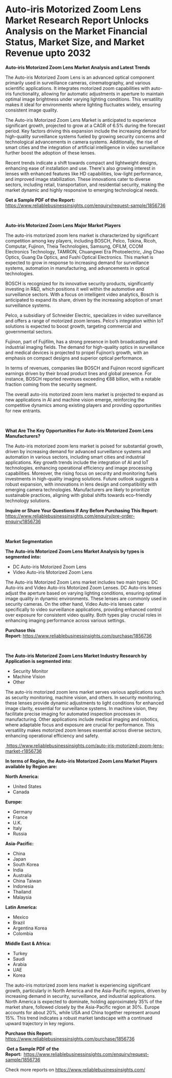 <p><h1>Auto-iris Motorized Zoom Lens Market Research Report Unlocks Analysis on the Market Financial Status, Market Size, and Market Revenue upto 2032</h1></p><p><strong>Auto-iris Motorized Zoom Lens Market Analysis and Latest Trends</strong></p>
<p><p>The Auto-iris Motorized Zoom Lens is an advanced optical component primarily used in surveillance cameras, cinematography, and various scientific applications. It integrates motorized zoom capabilities with auto-iris functionality, allowing for automatic adjustments in aperture to maintain optimal image brightness under varying lighting conditions. This versatility makes it ideal for environments where lighting fluctuates widely, ensuring consistent image quality.</p><p>The Auto-iris Motorized Zoom Lens Market is anticipated to experience significant growth, projected to grow at a CAGR of 6.5% during the forecast period. Key factors driving this expansion include the increasing demand for high-quality surveillance systems fueled by growing security concerns and technological advancements in camera systems. Additionally, the rise of smart cities and the integration of artificial intelligence in video surveillance further boost the adoption of these lenses.</p><p>Recent trends indicate a shift towards compact and lightweight designs, enhancing ease of installation and use. There's also growing interest in lenses with enhanced features like HD capabilities, low-light performance, and improved image stabilization. These innovations cater to diverse sectors, including retail, transportation, and residential security, making the market dynamic and highly responsive to emerging technological needs.</p></p>
<p><strong>Get a Sample PDF of the Report:&nbsp;</strong> <a href="https://www.reliablebusinessinsights.com/enquiry/request-sample/1856736?utm_campaign=3134&utm_medium=2&utm_source=Github&utm_content=ia&utm_term=27032025&utm_id=auto-iris-motorized-zoom-lens">https://www.reliablebusinessinsights.com/enquiry/request-sample/1856736</a></p>
<p>&nbsp;</p>
<p><strong>Auto-iris Motorized Zoom Lens Major Market Players</strong></p>
<p><p>The auto-iris motorized zoom lens market is characterized by significant competition among key players, including BOSCH, Pelco, Tokina, Ricoh, Computar, Fujinon, Theia Technologies, Samsung, OFILM, CCOM Electronics Technology, TAMRON, Chuangwei Era Photoelectric, Jing Chao Optics, Guang Da Optics, and Fushi Optical Electronics. This market is expected to grow in response to increasing demand for surveillance systems, automation in manufacturing, and advancements in optical technologies.</p><p>BOSCH is recognized for its innovative security products, significantly investing in R&D, which positions it well within the automotive and surveillance sectors. With a focus on intelligent video analytics, Bosch is anticipated to expand its share, driven by the increasing adoption of smart surveillance systems.</p><p>Pelco, a subsidiary of Schneider Electric, specializes in video surveillance and offers a range of motorized zoom lenses. Pelco's integration within IoT solutions is expected to boost growth, targeting commercial and governmental sectors.</p><p>Fujinon, part of Fujifilm, has a strong presence in both broadcasting and industrial imaging fields. The demand for high-quality optics in surveillance and medical devices is projected to propel Fujinon’s growth, with an emphasis on compact designs and superior optical performance.</p><p>In terms of revenues, companies like BOSCH and Fujinon record significant earnings driven by their broad product lines and global presence. For instance, BOSCH reported revenues exceeding €88 billion, with a notable fraction coming from the security segment.</p><p>The overall auto-iris motorized zoom lens market is projected to expand as new applications in AI and machine vision emerge, reinforcing the competitive dynamics among existing players and providing opportunities for new entrants.</p></p>
<p>&nbsp;</p>
<p><strong>What Are The Key Opportunities For Auto-iris Motorized Zoom Lens Manufacturers?</strong></p>
<p><p>The Auto-iris motorized zoom lens market is poised for substantial growth, driven by increasing demand for advanced surveillance systems and automation in various sectors, including smart cities and industrial applications. Key growth trends include the integration of AI and IoT technologies, enhancing operational efficiency and image processing capabilities. Moreover, the rising focus on security and monitoring fuels investments in high-quality imaging solutions. Future outlook suggests a robust expansion, with innovations in lens design and compatibility with emerging camera technologies. Manufacturers are likely to prioritize sustainable practices, aligning with global shifts towards eco-friendly technology solutions.</p></p>
<p><strong>Inquire or Share Your Questions If Any Before Purchasing This Report:</strong> <a href="https://www.reliablebusinessinsights.com/enquiry/pre-order-enquiry/1856736?utm_campaign=3134&utm_medium=2&utm_source=Github&utm_content=ia&utm_term=27032025&utm_id=auto-iris-motorized-zoom-lens">https://www.reliablebusinessinsights.com/enquiry/pre-order-enquiry/1856736</a></p>
<p>&nbsp;</p>
<p><strong>Market Segmentation</strong></p>
<p><strong>The Auto-iris Motorized Zoom Lens Market Analysis by types is segmented into:</strong></p>
<p><ul><li>DC Auto-iris Motorized Zoom Lens</li><li>Video Auto-iris Motorized Zoom Lens</li></ul></p>
<p><p>The Auto-iris Motorized Zoom Lens market includes two main types: DC Auto-iris and Video Auto-iris Motorized Zoom Lenses. DC Auto-iris lenses adjust the aperture based on varying lighting conditions, ensuring optimal image quality in dynamic environments. These lenses are commonly used in security cameras. On the other hand, Video Auto-iris lenses cater specifically to video surveillance applications, providing enhanced control over exposure for consistent video quality. Both types play crucial roles in enhancing imaging performance across various settings.</p></p>
<p><strong>Purchase this Report:&nbsp;</strong><a href="https://www.reliablebusinessinsights.com/purchase/1856736?utm_campaign=3134&utm_medium=2&utm_source=Github&utm_content=ia&utm_term=27032025&utm_id=auto-iris-motorized-zoom-lens">https://www.reliablebusinessinsights.com/purchase/1856736</a></p>
<p>&nbsp;</p>
<p><strong>The Auto-iris Motorized Zoom Lens Market Industry Research by Application is segmented into:</strong></p>
<p><ul><li>Security Monitor</li><li>Machine Vision</li><li>Other</li></ul></p>
<p><p>The auto-iris motorized zoom lens market serves various applications such as security monitoring, machine vision, and others. In security monitoring, these lenses provide dynamic adjustments to light conditions for enhanced image clarity, essential for surveillance systems. In machine vision, they facilitate precise imaging for automated inspection processes in manufacturing. Other applications include medical imaging and robotics, where adaptable focus and exposure are crucial for performance. This versatility makes motorized zoom lenses essential across diverse sectors, enhancing operational efficiency and safety.</p></p>
<p><a href="https://www.reliablebusinessinsights.com/auto-iris-motorized-zoom-lens-market-r1856736?utm_campaign=3134&utm_medium=2&utm_source=Github&utm_content=ia&utm_term=27032025&utm_id=auto-iris-motorized-zoom-lens">&nbsp;https://www.reliablebusinessinsights.com/auto-iris-motorized-zoom-lens-market-r1856736</a></p>
<p><strong>In terms of Region, the Auto-iris Motorized Zoom Lens Market Players available by Region are:</strong></p>
<p>
    <p> <strong> North America: </strong>
        <ul>
            <li>United States</li>
            <li>Canada</li>
        </ul>
        </p> 
    <p> <strong> Europe: </strong>
        <ul>
            <li>Germany</li>
            <li>France</li>
            <li>U.K.</li>
            <li>Italy</li>
            <li>Russia</li>
        </ul>
        </p> 
    <p> <strong> Asia-Pacific: </strong>
        <ul>
            <li>China</li>
            <li>Japan</li>
            <li>South Korea</li>
            <li>India</li>
            <li>Australia</li>
            <li>China Taiwan</li>
            <li>Indonesia</li>
            <li>Thailand</li>
            <li>Malaysia</li>
        </ul>
        </p> 
    <p> <strong> Latin America: </strong>
        <ul>
            <li>Mexico</li>
            <li>Brazil</li>
            <li>Argentina Korea</li>
            <li>Colombia</li>
        </ul>
        </p> 
    <p> <strong> Middle East & Africa: </strong>
        <ul>
            <li>Turkey</li>
            <li>Saudi</li>
            <li>Arabia</li>
            <li>UAE</li>
            <li>Korea</li>
        </ul>
    </p>
    </p>
<p><p>The auto-iris motorized zoom lens market is experiencing significant growth, particularly in North America and the Asia-Pacific regions, driven by increasing demand in security, surveillance, and industrial applications. North America is expected to dominate, holding approximately 35% of the market share, followed closely by the Asia-Pacific region at 30%. Europe accounts for about 20%, while USA and China together represent around 15%. This trend indicates a robust market landscape with a continued upward trajectory in key regions.</p></p>
<p><strong>Purchase this Report: </strong><a href="https://www.reliablebusinessinsights.com/purchase/1856736?utm_campaign=3134&utm_medium=2&utm_source=Github&utm_content=ia&utm_term=27032025&utm_id=auto-iris-motorized-zoom-lens">https://www.reliablebusinessinsights.com/purchase/1856736</a></p>
<p>&nbsp;<strong>Get a Sample PDF of the Report:&nbsp;&nbsp;</strong><a href="https://www.reliablebusinessinsights.com/enquiry/request-sample/1856736?utm_campaign=3134&utm_medium=2&utm_source=Github&utm_content=ia&utm_term=27032025&utm_id=auto-iris-motorized-zoom-lens">https://www.reliablebusinessinsights.com/enquiry/request-sample/1856736</a></p>
<p><strong></strong></p>
<p>Check more reports on <a href="https://www.reliablebusinessinsights.com/?utm_campaign=3134&utm_medium=2&utm_source=Github&utm_content=ia&utm_term=27032025&utm_id=auto-iris-motorized-zoom-lens">https://www.reliablebusinessinsights.com/</a></p>